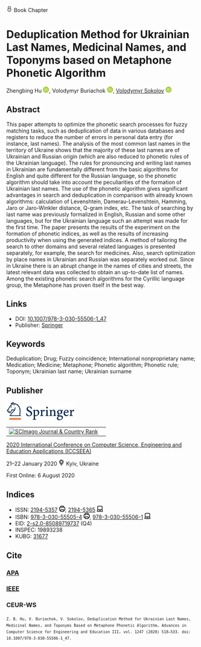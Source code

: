 <img src="/icons/lock.svg" width="16" height="16"> Book Chapter

# Deduplication Method for Ukrainian Last Names, Medicinal Names, and Toponyms based on Metaphone Phonetic Algorithm

Zhengbing Hu <a href="https://orcid.org/0000-0002-6140-3351" target="_blank"><img src="/icons/orcid.svg" width="16" height="16"></a>,
Volodymyr Buriachok <a href="https://orcid.org/0000-0002-4055-1494" target="_blank"><img src="/icons/orcid.svg" width="16" height="16"></a>,
<a href="/">Volodymyr Sokolov</a> <a href="https://orcid.org/0000-0002-9349-7946" target="_blank"><img src="/icons/orcid.svg" width="16" height="16"></a>

## Abstract

This paper attempts to optimize the phonetic search processes for fuzzy matching tasks, such as deduplication of data in various databases and registers to reduce the number of errors in personal data entry (for instance, last names). The analysis of the most common last names in the territory of Ukraine shows that the majority of these last names are of Ukrainian and Russian origin (which are also reduced to phonetic rules of the Ukrainian language). The rules for pronouncing and writing last names in Ukrainian are fundamentally different from the basic algorithms for English and quite different for the Russian language, so the phonetic algorithm should take into account the peculiarities of the formation of Ukrainian last names. The use of the phonetic algorithm gives significant advantages in search and deduplication in comparison with already known algorithms: calculation of Levenshtein, Damerau-Levenshtein, Hamming, Jaro or Jaro-Winkler distance, Q-gram index, etc. The task of searching by last name was previously formalized in English, Russian and some other languages, but for the Ukrainian language such an attempt was made for the first time. The paper presents the results of the experiment on the formation of phonetic indices, as well as the results of increasing productivity when using the generated indices. A method of tailoring the search to other domains and several related languages is presented separately, for example, the search for medicines. Also, search optimization by place names in Ukrainian and Russian was separately worked out. Since in Ukraine there is an abrupt change in the names of cities and streets, the latest relevant data was collected to obtain an up-to-date list of names. Among the existing phonetic search algorithms for the Cyrillic language group, the Metaphone has proven itself in the best way.

## Links

* DOI: [10.1007/978-3-030-55506-1_47](https://doi.org/10.1007/978-3-030-55506-1_47) 
* Publisher: [Springer](https://link.springer.com/chapter/10.1007/978-3-030-55506-1_47) 

## Keywords

Deduplication; Drug; Fuzzy coincidence; International nonproprietary name; Medication; Medicine; Metaphone; Phonetic algorithm; Phonetic rule; Toponym; Ukrainian last name; Ukrainian surname

## Publisher

<img src="/icons/springer.svg" height="50">

<table>
<tr>
<td>
<a href="https://www.scimagojr.com/journalsearch.php?q=5100152904&amp;tip=sid&amp;exact=no" title="SCImago Journal &amp; Country Rank"><img border="0" src="https://corsproxy.io/?https://www.scimagojr.com/journal_img.php?id=5100152904" alt="SCImago Journal &amp; Country Rank"  /></a>
</td>
<td style="text-align: left;">
<span class="__dimensions_badge_embed__" data-doi="10.1007/978-3-030-55506-1_47" data-hide-zero-citations="true"></span><script async src="https://badge.dimensions.ai/badge.js" charset="utf-8"></script>
</td>
</tr>
</table>

[2020 International Conference on Computer Science, Engineering and Education Applications (ICCSEEA)](https://link.springer.com/book/10.1007/978-3-030-55506-1)
 
21–22 January 2020 <img src="/icons/location-pin.svg" width="16" height="16"> Kyiv, Ukraine

First Online: 6 August 2020

## Indices

* ISSN: [2194-5357](https://portal.issn.org/resource/ISSN/2194-5357) <img src="/icons/print.svg" width="16" height="16">, [2194-5365](https://portal.issn.org/resource/ISSN/2194-5365) <img src="/icons/online.svg" width="16" height="16">
* ISBN: [978-3-030-55505-4](https://isbnsearch.org/isbn/978-3-030-55505-4) <img src="/icons/print.svg" width="16" height="16">, [978-3-030-55506-1](https://isbnsearch.org/isbn/978-3-030-55506-1) <img src="/icons/online.svg" width="16" height="16">
* EID: [2-s2.0-85089719737](http://www.scopus.com/record/display.url?origin=inward&eid=2-s2.0-85072951424) (Q4)
* INSPEC: 19893238
* KUBG: [31677](http://elibrary.kubg.edu.ua/id/eprint/31677/)

## Cite

### [APA](https://citation.crosscite.org/format?doi=10.1007/978-3-030-55506-1_47&style=apa&lang=en-US)

### [IEEE](https://citation.crosscite.org/format?doi=10.1007/978-3-030-55506-1_47&style=ieee&lang=en-US)

### CEUR-WS

<small>`Z. B. Hu, V. Buriachok, V. Sokolov, Deduplication Method for Ukrainian Last Names, Medicinal Names, and Toponyms Based on Metaphone Phonetic Algorithm, Advances in Computer Science for Engineering and Education III, vol. 1247 (2020) 518–533. doi: 10.1007/978-3-030-55506-1_47.`</small>